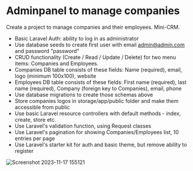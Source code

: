 # Adminpanel to manage companies
Create a project to manage companies and their employees. Mini-CRM.


- Basic Laravel Auth: ability to log in as administrator
- Use database seeds to create first user with email admin@admin.com and password "password"
- CRUD functionality (Create / Read / Update / Delete) for two menu items: Companies and Employees.
- Companies DB table consists of these fields: Name (required), email, logo (minimum 100x100), website
- Employees DB table consists of these fields: First name (required), last name (required), Company (foreign key to Companies), email, phone
- Use database migrations to create those schemas above
- Store companies logos in storage/app/public folder and make them accessible from public
- Use basic Laravel resource controllers with default methods - index, create, store etc.
- Use Laravel's validation function, using Request classes
- Use Laravel's pagination for showing Companies/Employees list, 10 entries per page
- Use Laravel's starter kit for auth and basic theme, but remove ability to register

![Screenshot 2023-11-17 155121](https://github.com/ericknyoto/developer-test/assets/13531673/2ea548b6-9950-4853-b7a5-adbd75fbcbb6)
